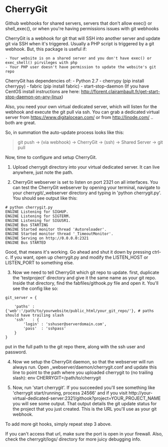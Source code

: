 CherryGit
=========

Github webhooks for shared servers, servers that don't allow exec() or shell_exec(), or when you're having permissions issues with git webhooks

CherryGit is a webhook for git that will SSH into another server and update git via SSH when it's triggered. Usually a PHP script is triggered by a git webhook. But, this package is useful if:

	- Your website is on a shared server and you don't have exec() or exec_shell() pirvileges with php
	- Your PHP user doesn't have permission to update the website's git repo
	
CherryGit has dependencies of:
	- Python 2.7
	- cherrypy (pip install cherrypy)
	- fabric (pip install fabric)
	- start-stop-daemon (If you have CentOS install instructions are here: http://florent.clairambault.fr/get-start-stop-daemon-on-any-linux)
	
Also, you need your own virtual dedicated server, which will listen for the webhook and execute the git pull via ssh. You can grab a dedicated virtual server from https://www.digitalocean.com/ or from http://linode.com/ .. both are great.

So, in summation the auto-update process looks like this:
> git push -> (via webhook) -> CherryGit -> (ssh) -> Shared Server -> git pull

Now, time to configure and setup CherryGit.

1. Upload cherrygit directory into your virtual dedicated server. It can live anywhere, just note the path.

2. CherryGit webserver is set to listen on port 2321 on all interfaces. You can test the CherryGit webserver by opening your terminal, navigate to your cherrygit/_webserver directory and typing in 'python cherrygit.py'. You should see output like this:

```
# python cherrygit.py 
ENGINE Listening for SIGHUP.
ENGINE Listening for SIGTERM.
ENGINE Listening for SIGUSR1.
ENGINE Bus STARTING
ENGINE Started monitor thread 'Autoreloader'.
ENGINE Started monitor thread '_TimeoutMonitor'.
ENGINE Serving on http://0.0.0.0:2321
ENGINE Bus STARTED
```

Good, that means it's working. Go ahead and shut it down by pressing ctrl-c. If you want, open up cherrygit.py and modify the LISTEN_HOST or LISTEN_PORT to something else.

3. Now we need to tell CherryGit which git repo to update. first, duplicate the 'testproject' directory and give it the same name as your git repo. Inside that directory, find the fabfiles/githook.py file and open it. You'll see the config like so:
```
git_server = {

	'paths'	: {'web':'/path/to/yourwebsite/public_html/your_git_repo/'}, # paths should have trailing slash
	'ssh'	: {
		'login' : 'sshuser@serverdomain.com',
		'pass'	: 'sshpass'
	}
}
```

put in the full path to the git repo there, along with the ssh user and password.

4. Now we setup the CherryGit daemon, so that the webserver will run always run. Open _webserver/daemon/cherrygit.conf and update this line to point to the path where you uploaded cherrygit to (no trailing slash): env CHERRYGIT=/path/to/cherrygit

5. Now, run 'start cherrygit'. If you succeeded you'll see something like 'cherrygit start/running, process 24566' and if you visit http://your-virtual-dedicated-server:2321/githook?project=YOUR_PROJECT_NAME you will see some output. That output details the git update status for the project that you just created. This is the URL you'll use as your git webhook.

To add more git hooks, simply repeat step 3 above.

If you can't access that url, make sure the port is open in your firewall. Also, check the cherrygit/logs/ directory for more juicy debugging info.